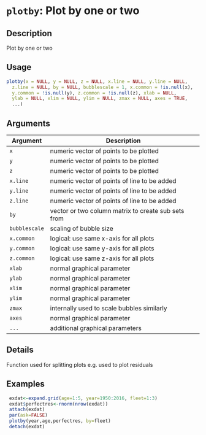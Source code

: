 # `plotby`: Plot by one or two

## Description


 Plot by one or two


## Usage

```r
plotby(x = NULL, y = NULL, z = NULL, x.line = NULL, y.line = NULL,
  z.line = NULL, by = NULL, bubblescale = 1, x.common = !is.null(x),
  y.common = !is.null(y), z.common = !is.null(z), xlab = NULL,
  ylab = NULL, xlim = NULL, ylim = NULL, zmax = NULL, axes = TRUE,
  ...)
```


## Arguments

Argument      |Description
------------- |----------------
```x```     |     numeric vector of points to be plotted
```y```     |     numeric vector of points to be plotted
```z```     |     numeric vector of points to be plotted
```x.line```     |     numeric vector of points of line to be added
```y.line```     |     numeric vector of points of line to be added
```z.line```     |     numeric vector of points of line to be added
```by```     |     vector or two column matrix to create sub sets from
```bubblescale```     |     scaling of bubble size
```x.common```     |     logical: use same x-axis for all plots
```y.common```     |     logical: use same y-axis for all plots
```z.common```     |     logical: use same z-axis for all plots
```xlab```     |     normal graphical parameter
```ylab```     |     normal graphical parameter
```xlim```     |     normal graphical parameter
```ylim```     |     normal graphical parameter
```zmax```     |     internally used to scale bubbles similarly
```axes```     |     normal graphical parameter
```...```     |     additional graphical parameters

## Details


 Function used for splitting plots e.g. used to plot residuals


## Examples

```r 
 exdat<-expand.grid(age=1:5, year=1950:2016, fleet=1:3)
 exdat$perfectres<-rnorm(nrow(exdat))
 attach(exdat)
 par(ask=FALSE)
 plotby(year,age,perfectres, by=fleet)
 detach(exdat)
 ``` 

